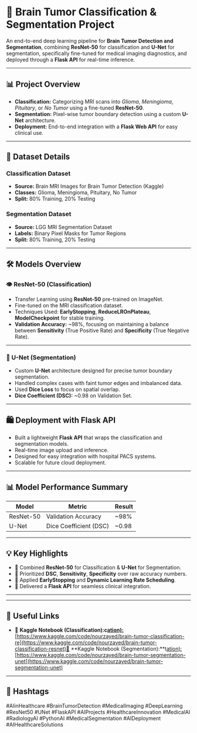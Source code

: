 # 👀 Brain Tumor Classification & Segmentation Project 

An end-to-end deep learning pipeline for **Brain Tumor Detection and Segmentation**, combining **ResNet-50** for classification and **U-Net** for segmentation, specifically fine-tuned for medical imaging diagnostics, and deployed through a **Flask API** for real-time inference.

---

## 📊 Project Overview

* **Classification:** Categorizing MRI scans into *Glioma*, *Meningioma*, *Pituitary*, or *No Tumor* using a fine-tuned **ResNet-50**.
* **Segmentation:** Pixel-wise tumor boundary detection using a custom **U-Net** architecture.
* **Deployment:** End-to-end integration with a **Flask Web API** for easy clinical use.

---

## 📁 Dataset Details

### Classification Dataset

* **Source:** Brain MRI Images for Brain Tumor Detection (Kaggle)
* **Classes:** Glioma, Meningioma, Pituitary, No Tumor
* **Split:** 80% Training, 20% Testing

### Segmentation Dataset

* **Source:** LGG MRI Segmentation Dataset
* **Labels:** Binary Pixel Masks for Tumor Regions
* **Split:** 80% Training, 20% Testing

---

## 🛠️ Models Overview

### 👁️ ResNet-50 (Classification)

* Transfer Learning using **ResNet-50** pre-trained on ImageNet.
* Fine-tuned on the MRI classification dataset.
* Techniques Used: **EarlyStopping**, **ReduceLROnPlateau**, **ModelCheckpoint** for stable training.
* **Validation Accuracy:** \~98%, focusing on maintaining a balance between **Sensitivity** (True Positive Rate) and **Specificity** (True Negative Rate).

---

### 🤖 U-Net (Segmentation)

* Custom **U-Net** architecture designed for precise tumor boundary segmentation.
* Handled complex cases with faint tumor edges and imbalanced data.
* Used **Dice Loss** to focus on spatial overlap.
* **Dice Coefficient (DSC):** \~0.98 on Validation Set.

---

## 🛍️ Deployment with Flask API

* Built a lightweight **Flask API** that wraps the classification and segmentation models.
* Real-time image upload and inference.
* Designed for easy integration with hospital PACS systems.
* Scalable for future cloud deployment.

---

## 📊 Model Performance Summary

| Model     | Metric                 | Result |
| --------- | ---------------------- | ------ |
| ResNet-50 | Validation Accuracy    | \~98%  |
| U-Net     | Dice Coefficient (DSC) | \~0.98 |

---

##

## 💡 Key Highlights

* 🔄 Combined **ResNet-50** for Classification & **U-Net** for Segmentation.
* 🔢 Prioritized **DSC**, **Sensitivity**, **Specificity** over raw accuracy numbers.
* 🔹 Applied **EarlyStopping** and **Dynamic Learning Rate Scheduling**.
* 📶 Delivered a **Flask API** for seamless clinical integration.

---

---

## 🔗 Useful Links

* 🔗 **Kaggle Notebook (Classification):************************c************************[ation):](https://www.kaggle.com/code/nourzayed/brain-tumor-classification-resnet)**[ ](https://www.kaggle.com/code/nourzayed/brain-tumor-classification-resnet)[https://www.kaggle.com/code/nourzayed/brain-tumor-classification-re](https://www.kaggle.com/code/nourzayed/brain-tumor-classification-resnet)🔗 \*\*Kaggle Notebook (Segmentation):\*\*t[ation): ](https://www.kaggle.com/code/nourzayed/brain-tumor-segmentation-unet)[https://www.kaggle.com/code/nourzayed/brain-tumor-segmentation-unet](https://www.kaggle.com/code/nourzayed/brain-tumor-segmentation-unet)

---

## 📢 Hashtags

\#AIinHealthcare #BrainTumorDetection #MedicalImaging #DeepLearning #ResNet50 #UNet #FlaskAPI #AIProjects #HealthcareInnovation #MedicalAI #RadiologyAI #PythonAI #MedicalSegmentation #AIDeployment #AIHealthcareSolutions
